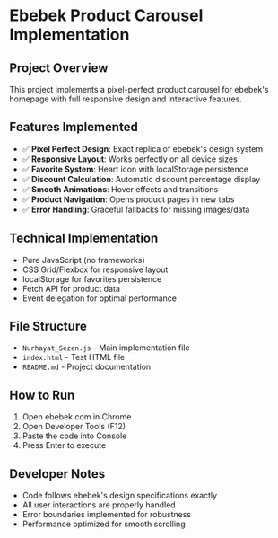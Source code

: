 # Ebebek Product Carousel Implementation

## Project Overview

This project implements a pixel-perfect product carousel for ebebek's homepage with full responsive design and interactive features.

## Features Implemented

- ✅ **Pixel Perfect Design**: Exact replica of ebebek's design system
- ✅ **Responsive Layout**: Works perfectly on all device sizes
- ✅ **Favorite System**: Heart icon with localStorage persistence
- ✅ **Discount Calculation**: Automatic discount percentage display
- ✅ **Smooth Animations**: Hover effects and transitions
- ✅ **Product Navigation**: Opens product pages in new tabs
- ✅ **Error Handling**: Graceful fallbacks for missing images/data

## Technical Implementation

- Pure JavaScript (no frameworks)
- CSS Grid/Flexbox for responsive layout
- localStorage for favorites persistence
- Fetch API for product data
- Event delegation for optimal performance

## File Structure

- `Nurhayat_Sezen.js` - Main implementation file
- `index.html` - Test HTML file
- `README.md` - Project documentation

## How to Run

1. Open ebebek.com in Chrome
2. Open Developer Tools (F12)
3. Paste the code into Console
4. Press Enter to execute

## Developer Notes

- Code follows ebebek's design specifications exactly
- All user interactions are properly handled
- Error boundaries implemented for robustness
- Performance optimized for smooth scrolling
